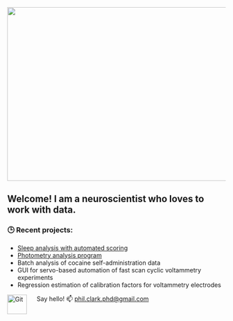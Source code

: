 
<img src="https://user-images.githubusercontent.com/63692324/137978421-d1272248-bdd4-428c-9f29-7a51a2a51d9d.gif" width="900" height="400"/>


## Welcome! I am a neuroscientist who loves to work with data.

### 🕒 **Recent projects:**
- [Sleep analysis with automated scoring](https://github.com/PhilClarkPhD/sleep)
- [Photometry analysis program](https://github.com/PhilClarkPhD/photometry)
- Batch analysis of cocaine self-administration data
- GUI for servo-based automation of fast scan cyclic voltammetry experiments
- Regression estimation of calibration factors for voltammetry electrodes 

Say hello!
📫 phil.clark.phd@gmail.com
[<img align="left" alt="Git" width="45px" src="https://cdn.jsdelivr.net/gh/devicons/devicon/icons/linkedin/linkedin-original.svg" style="padding-right:20px" />](https://linkedin.com/in/philclarkphd)


<!--
**PhilClarkPhD/PhilClarkPhD** is a ✨ _special_ ✨ repository because its `README.md` (this file) appears on your GitHub profile.

Here are some ideas to get you started:

- 🔭 I’m currently working on ...
- 🌱 I’m currently learning ...
- 👯 I’m looking to collaborate on ...
- 🤔 I’m looking for help with ...
- 💬 Ask me about ...
- 📫 How to reach me: ...
- 😄 Pronouns: ...
- ⚡ Fun fact: ...
-->
